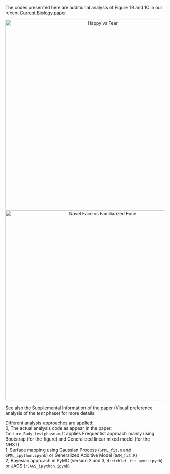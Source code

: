The codes presented here are additional analysis of Figure 1B and 1C in our recent [Current Biology paper](http://www.cell.com/current-biology/fulltext/S0960-9822(16)30605-4)  

<div>
    <a href="https://plot.ly/~laoj/2/" target="_blank" title="Happy vs Fear" style="display: block; text-align: center;"><img src="https://plot.ly/~laoj/2.png" alt="Happy vs Fear" style="max-width: 100%;width: 600px;"  width="400" onerror="this.onerror=null;this.src='https://plot.ly/404.png';" /></a>
    <script data-plotly="laoj:2"  src="https://plot.ly/embed.js" async></script>
    <a href="https://plot.ly/~laoj/10/" target="_blank" title="Novel Face vs Familiarized Face" style="display: block; text-align: center;"><img src="https://plot.ly/~laoj/10.png" alt="Novel Face vs Familiarized Face" style="max-width: 100%;width: 600px;"  width="400" onerror="this.onerror=null;this.src='https://plot.ly/404.png';" /></a>
    <script data-plotly="laoj:10"  src="https://plot.ly/embed.js" async></script>
</div>

See also the Supplemental Information of the paper (Visual preference analysis of the *test* phase) for more details.  

Different analysis approaches are applied:  
0, The actual analysis code as appear in the paper: `Culture_Bady_testphase.m`. It applies Frequentist approach mainly using Bootstrap (for the figure) and Generalized linear mixed model (for the NHST)  
1, Surface mapping using Gaussian Process (`GPML_fit.m` and `GPML_ipython.ipynb`) or Generalized Additive Model (`GAM_fit.R`)  
2, Bayesian approach in PyMC (version 2 and 3, `dirichlet_fit_pymc.ipynb`) or JAGS (`rJAGS_ipython.ipynb`)  
